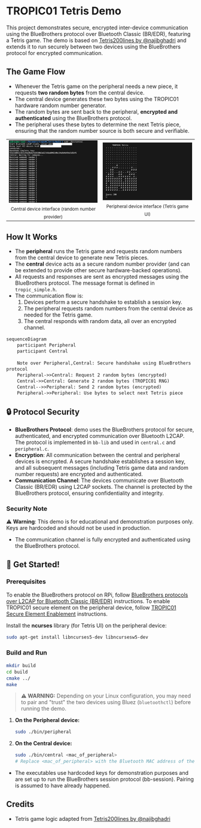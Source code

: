 # TROPIC01 Tetris Demo

This project demonstrates secure, encrypted inter-device communication using the BlueBrothers protocol over Bluetooth Classic (BR/EDR), featuring a Tetris game. The demo is based on [Tetris200lines by @najibghadri](https://github.com/najibghadri/Tetris200lines/tree/master) and extends it to run securely between two devices using the BlueBrothers protocol for encrypted communication.


## The Game Flow

- Whenever the Tetris game on the peripheral needs a new piece, it requests **two random bytes** from the central device.
- The central device generates these two bytes using the TROPIC01 hardware random number generator.
- The random bytes are sent back to the peripheral, **encrypted and authenticated** using the BlueBrothers protocol.
- The peripheral uses these bytes to determine the next Tetris piece, ensuring that the random number source is both secure and verifiable.

<table>
  <tr>
    <td align="center">
      <img src="../../img/central.png" alt="Central Device UI" width="300"/><br/>
      <sub>Central device interface (random number provider)</sub>
    </td>
    <td align="center">
      <img src="../../img/peripheral.png" alt="Peripheral Device UI" width="300"/><br/>
      <sub>Peripheral device interface (Tetris game UI)</sub>
    </td>
  </tr>
</table>


## How It Works

- The **peripheral** runs the Tetris game and requests random numbers from the central device to generate new Tetris pieces.
- The **central** device acts as a secure random number provider (and can be extended to provide other secure hardware-backed operations).
- All requests and responses are sent as encrypted messages using the BlueBrothers protocol. The message format is defined in `tropic_simple.h`.
- The communication flow is:
  1. Devices perform a secure handshake to establish a session key.
  2. The peripheral requests random numbers from the central device as needed for the Tetris game.
  3. The central responds with random data, all over an encrypted channel.


```mermaid
sequenceDiagram
    participant Peripheral
    participant Central

    Note over Peripheral,Central: Secure handshake using BlueBrothers protocol
    Peripheral->>Central: Request 2 random bytes (encrypted)
    Central->>Central: Generate 2 random bytes (TROPIC01 RNG)
    Central-->>Peripheral: Send 2 random bytes (encrypted)
    Peripheral->>Peripheral: Use bytes to select next Tetris piece
```

## 🔒 Protocol Security

- **BlueBrothers Protocol**: demo uses the BlueBrothers protocol for secure, authenticated, and encrypted communication over Bluetooth L2CAP. The protocol is implemented in `bb-lib` and used in `central.c` and `peripheral.c`.
- **Encryption**: All communication between the central and peripheral devices is encrypted. A secure handshake establishes a session key, and all subsequent messages (including Tetris game data and random number requests) are encrypted and authenticated.
- **Communication Channel**: The devices communicate over Bluetooth Classic (BR/EDR) using L2CAP sockets. The channel is protected by the BlueBrothers protocol, ensuring confidentiality and integrity.


### Security Note

⚠️ **Warning**: This demo is for educational and demonstration purposes only. Keys are hardcoded and should not be used in production.
- The communication channel is fully encrypted and authenticated using the BlueBrothers protocol.


## 🚀 Get Started!

### Prerequisites

To enable the BlueBrothers protocol on RPi, follow [BlueBrothers protocols over L2CAP for Bluetooth Classic (BR/EDR)](../BB_BRINGUP.md) instructions.
To enable TROPIC01 secure element on the peripheral device, follow [TROPIC01 Secure Element Enablement](../TROPIC01_BRINGUP.md) instructions.

Install the **ncurses** library (for Tetris UI) on the peripheral device:

  ```bash
  sudo apt-get install libncurses5-dev libncursesw5-dev
  ```


### Build and Run

```bash
mkdir build
cd build
cmake ../
make
```


> **⚠️ WARNING:** Depending on your Linux configuration, you may need to pair and "trust" the two devices using Bluez (`bluetoothctl`) before running the demo.

1. **On the Peripheral device:**
   ```bash
   sudo ./bin/peripheral
   ```
2. **On the Central device:**
   ```bash
   sudo ./bin/central <mac_of_peripheral>
   # Replace <mac_of_peripheral> with the Bluetooth MAC address of the peripheral device
   ```

- The executables use hardcoded keys for demonstration purposes and are set up to run the BlueBrothers session protocol (bb-session). Pairing is assumed to have already happened.


## Credits

- Tetris game logic adapted from [Tetris200lines by @najibghadri](https://github.com/najibghadri/Tetris200lines/tree/master)

